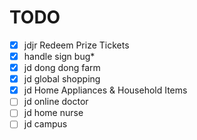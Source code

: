 # TODO
* [x] jdjr Redeem Prize Tickets
* [x] handle sign bug* 
* [x] jd dong dong farm
* [x] jd global shopping
* [x] jd Home Appliances & Household Items
* [ ] jd online doctor
* [ ] jd home nurse
* [ ] jd campus
